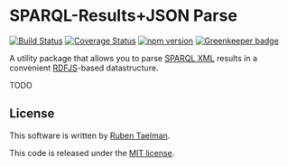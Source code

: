 # SPARQL-Results+JSON Parse

[![Build Status](https://travis-ci.org/rubensworks/sparqlxml-parse.js.svg?branch=master)](https://travis-ci.org/rubensworks/sparqlxml-parse.js)
[![Coverage Status](https://coveralls.io/repos/github/rubensworks/sparqlxml-parse.js/badge.svg?branch=master)](https://coveralls.io/github/rubensworks/sparqlxml-parse.js?branch=master)
[![npm version](https://badge.fury.io/js/sparqlxml-parse.svg)](https://www.npmjs.com/package/sparqlxml-parse) [![Greenkeeper badge](https://badges.greenkeeper.io/rubensworks/sparqlxml-parse.js.svg)](https://greenkeeper.io/)

A utility package that allows you to parse [SPARQL XML](https://www.w3.org/TR/rdf-sparql-XMLres/) results
in a convenient [RDFJS](http://rdf.js.org/)-based datastructure.

TODO

## License
This software is written by [Ruben Taelman](http://rubensworks.net/).

This code is released under the [MIT license](http://opensource.org/licenses/MIT).
